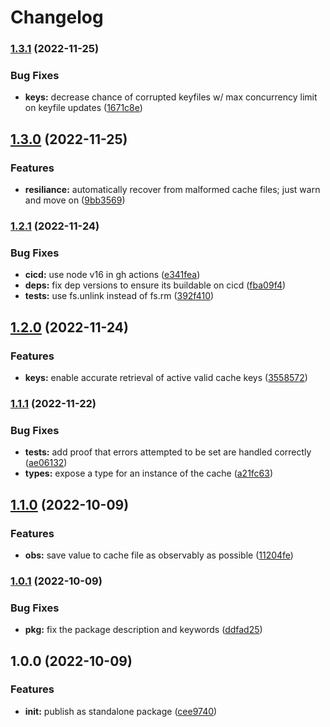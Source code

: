 # Changelog

### [1.3.1](https://www.github.com/ehmpathy/simple-on-disk-cache/compare/v1.3.0...v1.3.1) (2022-11-25)


### Bug Fixes

* **keys:** decrease chance of corrupted keyfiles w/ max concurrency limit on keyfile updates ([1671c8e](https://www.github.com/ehmpathy/simple-on-disk-cache/commit/1671c8ec03d88e214927c67dcfc65ca5d81f1f96))

## [1.3.0](https://www.github.com/ehmpathy/simple-on-disk-cache/compare/v1.2.1...v1.3.0) (2022-11-25)


### Features

* **resiliance:** automatically recover from malformed cache files; just warn and move on ([9bb3569](https://www.github.com/ehmpathy/simple-on-disk-cache/commit/9bb35692413b59dce3438926a2b5b377c3e44573))

### [1.2.1](https://www.github.com/ehmpathy/simple-on-disk-cache/compare/v1.2.0...v1.2.1) (2022-11-24)


### Bug Fixes

* **cicd:** use node v16 in gh actions ([e341fea](https://www.github.com/ehmpathy/simple-on-disk-cache/commit/e341fea2545ecb5b88d04946aa4060fe5759d4e3))
* **deps:** fix dep versions to ensure its buildable on cicd ([fba09f4](https://www.github.com/ehmpathy/simple-on-disk-cache/commit/fba09f4528b121e3f39ec418a3d186dffd5ca937))
* **tests:** use fs.unlink instead of fs.rm ([392f410](https://www.github.com/ehmpathy/simple-on-disk-cache/commit/392f410f6f0a3e20133516a8647b2609e2a9f707))

## [1.2.0](https://www.github.com/ehmpathy/simple-on-disk-cache/compare/v1.1.1...v1.2.0) (2022-11-24)


### Features

* **keys:** enable accurate retrieval of active valid cache keys ([3558572](https://www.github.com/ehmpathy/simple-on-disk-cache/commit/355857284a832115bf2657eb9a08cbe00e3e6d7b))

### [1.1.1](https://www.github.com/ehmpathy/simple-on-disk-cache/compare/v1.1.0...v1.1.1) (2022-11-22)


### Bug Fixes

* **tests:** add proof that errors attempted to be set are handled correctly ([ae06132](https://www.github.com/ehmpathy/simple-on-disk-cache/commit/ae0613254efd4a9bbe9a81e310ed15b1a453d8be))
* **types:** expose a type for an instance of the cache ([a21fc63](https://www.github.com/ehmpathy/simple-on-disk-cache/commit/a21fc63819e1dbbc45b5decdf80fa323847bffbb))

## [1.1.0](https://www.github.com/ehmpathy/simple-on-disk-cache/compare/v1.0.1...v1.1.0) (2022-10-09)


### Features

* **obs:** save value to cache file as observably as possible ([11204fe](https://www.github.com/ehmpathy/simple-on-disk-cache/commit/11204febf46fbc3d3b5a4d1bc99dff2c5673230a))

### [1.0.1](https://www.github.com/ehmpathy/simple-on-disk-cache/compare/v1.0.0...v1.0.1) (2022-10-09)


### Bug Fixes

* **pkg:** fix the package description and keywords ([ddfad25](https://www.github.com/ehmpathy/simple-on-disk-cache/commit/ddfad255f31cb8d91035a7cfb1bc70546859c1ee))

## 1.0.0 (2022-10-09)


### Features

* **init:** publish as standalone package ([cee9740](https://www.github.com/ehmpathy/simple-on-disk-cache/commit/cee9740800bc8e138346f0c91f5919cf65b2ec4d))
